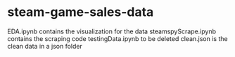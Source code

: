 # steam-game-sales-data
EDA.ipynb contains the visualization for the data
steamspyScrape.ipynb contains the scraping code
testingData.ipynb to be deleted
clean.json is the clean data in a json folder
